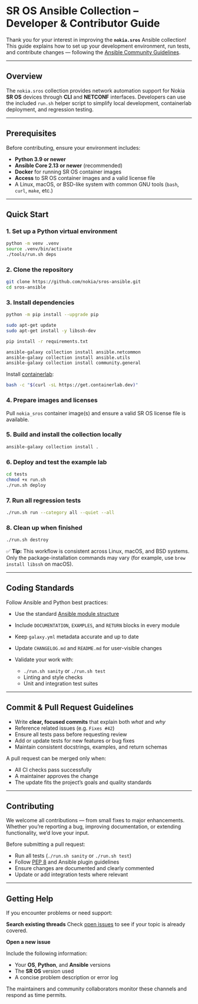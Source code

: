 # SR OS Ansible Collection – Developer & Contributor Guide

Thank you for your interest in improving the **`nokia.sros`** Ansible collection!
This guide explains how to set up your development environment, run tests, and contribute changes — following the [Ansible Community Guidelines](https://docs.ansible.com).

---

## Overview

The `nokia.sros` collection provides network automation support for Nokia **SR OS** devices through **CLI** and **NETCONF** interfaces.
Developers can use the included `run.sh` helper script to simplify local development, containerlab deployment, and regression testing.

---

## Prerequisites

Before contributing, ensure your environment includes:

* **Python 3.9 or newer**
* **Ansible Core 2.13 or newer** (recommended)
* **Docker** for running SR OS container images
* **Access** to SR OS container images and a valid license file
* A Linux, macOS, or BSD-like system with common GNU tools (`bash`, `curl`, `make`, etc.)

---

## Quick Start

### 1. Set up a Python virtual environment

```bash
python -m venv .venv
source .venv/bin/activate
./tools/run.sh deps
```

### 2. Clone the repository

```bash
git clone https://github.com/nokia/sros-ansible.git
cd sros-ansible
```

### 3. Install dependencies

```bash
python -m pip install --upgrade pip

sudo apt-get update
sudo apt-get install -y libssh-dev

pip install -r requirements.txt

ansible-galaxy collection install ansible.netcommon
ansible-galaxy collection install ansible.utils
ansible-galaxy collection install community.general
```

Install [containerlab](https://containerlab.dev):

```bash
bash -c "$(curl -sL https://get.containerlab.dev)"
```

### 4. Prepare images and licenses

Pull `nokia_sros` container image(s) and ensure a valid SR OS license file is available.

### 5. Build and install the collection locally

```bash
ansible-galaxy collection install .
```

### 6. Deploy and test the example lab

```bash
cd tests
chmod +x run.sh
./run.sh deploy
```

### 7. Run all regression tests

```bash
./run.sh run --category all --quiet --all
```

### 8. Clean up when finished

```bash
./run.sh destroy
```

✅ **Tip:**
This workflow is consistent across Linux, macOS, and BSD systems. Only the package-installation commands may vary (for example, use `brew install libssh` on macOS).

---

## Coding Standards

Follow Ansible and Python best practices:

* Use the standard [Ansible module structure](https://docs.ansible.com/ansible/latest/dev_guide/developing_modules_general.html)
* Include `DOCUMENTATION`, `EXAMPLES`, and `RETURN` blocks in every module
* Keep `galaxy.yml` metadata accurate and up to date
* Update `CHANGELOG.md` and `README.md` for user-visible changes
* Validate your work with:

  * `./run.sh sanity` or `./run.sh test`
  * Linting and style checks
  * Unit and integration test suites

---

## Commit & Pull Request Guidelines

* Write **clear, focused commits** that explain both *what* and *why*
* Reference related issues (e.g. `Fixes #42`)
* Ensure all tests pass before requesting review
* Add or update tests for new features or bug fixes
* Maintain consistent docstrings, examples, and return schemas

A pull request can be merged only when:

* All CI checks pass successfully
* A maintainer approves the change
* The update fits the project’s goals and quality standards

---

## Contributing

We welcome all contributions — from small fixes to major enhancements. Whether you’re reporting a bug, improving documentation, or extending functionality, we’d love your input.

Before submitting a pull request:

* Run all tests (`./run.sh sanity` or `./run.sh test`)
* Follow [PEP 8](https://peps.python.org/pep-0008/) and Ansible plugin guidelines
* Ensure changes are documented and clearly commented
* Update or add integration tests where relevant

---

## Getting Help

If you encounter problems or need support:

**Search existing threads**
Check [open issues](https://github.com/nokia/sros-ansible/issues) to see if your topic is already covered.

**Open a new issue**

Include the following information:

* Your **OS**, **Python**, and **Ansible** versions
* The **SR OS** version used
* A concise problem description or error log

The maintainers and community collaborators monitor these channels and respond as time permits.